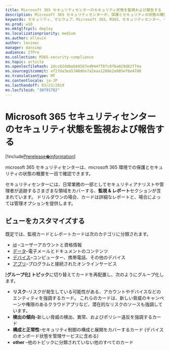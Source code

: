 ```yaml
---
title: Microsoft 365 セキュリティセンターのセキュリティ状態を監視および報告する
description: Microsoft 365 セキュリティセンターが、保護とセキュリティの状態の概要を一目で確認できるようにする方法について説明します。
keywords: セキュリティ、マルウェア、Microsoft 365、M365、セキュリティセンター、モニター、レポート、状態
ms.prod: w10
ms.mktglfcycl: deploy
ms.localizationpriority: medium
ms.author: ellevin
author: levinec
manager: dansimp
audience: ITPro
ms.collection: M365-security-compliance
ms.topic: article
ms.openlocfilehash: 2dcc82dd6eb64567ed944ff8fc876a029d82f74a
ms.sourcegitcommit: ef27da3ea5340d6e7a2eaa1288e2e005ef8e4788
ms.translationtype: MT
ms.contentlocale: ja-JP
ms.lasthandoff: 03/23/2019
ms.locfileid: "30791782"
---
```

# <a name="monitor-and-report-security-status-in-microsoft-365-security-center"></a>Microsoft 365 セキュリティセンターのセキュリティ状態を監視および報告する

[!include[Prerelease�information](prerelease.md)]

microsoft 365 セキュリティセンターは、microsoft 365 環境での保護とセキュリティの状態の概要を一目で確認できます。

セキュリティセンターには、日常業務の一部としてセキュリティアナリストや管理者が追跡するさまざまな領域をカバーする、**監視 & レポート**セクションが含まれています。 ドリルダウンの場合、カードは詳細なレポートと、場合によっては管理オプションを提供します。

## <a name="customize-views"></a>ビューをカスタマイズする

既定では、監視カードとレポートカードは次のカテゴリに分類されます。
  
* [id](monitor-and-report-identities.md) –ユーザーアカウントと資格情報
* [データ](monitor-data.md)–電子メールとドキュメントのコンテンツ
* [デバイス](monitor-devices.md)–コンピューター、携帯電話、その他のデバイス
* [アプリ](monitor-apps.md)–プログラムと接続されたオンラインサービス

[**グループ化] トピック**に切り替えてカードを再配置し、次のようにグループ化します。

* **リスク**–リスクが発生している可能性がある、アカウントやデバイスなどのエンティティを強調するカード。 これらのカードは、新しい脅威のキャンペーンや権限のあるクラウドアプリなど、潜在的なリスクのソースも強調しています。  
* **検出の傾向**–新しい脅威の検出、異常、およびポリシー違反を強調するカード
* **構成と正常性**–セキュリティ制御の構成と展開をカバーするカード (デバイスのオンボード状態を管理サービスに含める)
* **other** –他のトピックに分類されていない他のすべてのカード